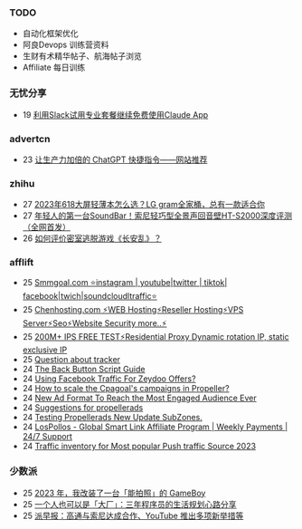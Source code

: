 ### TODO
-  自动化框架优化
-  阿良Devops 训练营资料
-  生财有术精华帖子、航海帖子浏览
-  Affiliate 每日训练

### 无忧分享
<!-- ruyo:START -->
-  19 [利用Slack试用专业套餐继续免费使用Claude App](https://51.ruyo.net/18407.html)<!-- ruyo:END -->

### advertcn
<!-- advertcn:START -->
-  23 [让生产力加倍的 ChatGPT 快捷指令——网站推荐](https://www.advertcn.com/forum.php?mod=viewthread&tid=110928)<!-- advertcn:END -->

### zhihu
<!-- zhihu:START -->
-  27 [2023年618大屏轻薄本怎么选？LG gram全家桶，总有一款适合你](http://zhuanlan.zhihu.com/p/632641888?utm_campaign=rss&utm_medium=rss&utm_source=rss&utm_content=title)
-  27 [年轻人的第一台SoundBar！索尼轻巧型全景声回音壁HT-S2000深度评测（全网首发）](http://zhuanlan.zhihu.com/p/630990296?utm_campaign=rss&utm_medium=rss&utm_source=rss&utm_content=title)
-  26 [如何评价密室逃脱游戏《长安乱》？](http://www.zhihu.com/question/563950552/answer/3045961312?utm_campaign=rss&utm_medium=rss&utm_source=rss&utm_content=title)<!-- zhihu:END -->

### afflift
<!-- afflift:START -->
-  25 [Smmgoal.com ⭐instagram | youtube|twitter | tiktok| facebook|twich|soundcloudltraffic⭐](https://afflift.com/f/threads/smmgoal-com-%E2%AD%90instagram-youtube-twitter-tiktok-facebook-twich-soundcloudltraffic%E2%AD%90.6393/?utm_source=rss&utm_medium=rss)
-  25 [Chenhosting.com ⚡WEB Hosting⚡Reseller Hosting⚡VPS Server⚡Seo⚡Website Security more..⚡](https://afflift.com/f/threads/chenhosting-com-%E2%9A%A1web-hosting%E2%9A%A1reseller-hosting%E2%9A%A1vps-server%E2%9A%A1seo%E2%9A%A1website-security-more-%E2%9A%A1.10653/?utm_source=rss&utm_medium=rss)
-  25 [200M+ IPS FREE TEST⚡Residential Proxy Dynamic rotation IP, static exclusive IP](https://afflift.com/f/threads/200m-ips-free-test%E2%9A%A1residential-proxy-dynamic-rotation-ip-static-exclusive-ip.11129/?utm_source=rss&utm_medium=rss)
-  25 [Question about tracker](https://afflift.com/f/threads/question-about-tracker.11169/?utm_source=rss&utm_medium=rss)
-  24 [The Back Button Script Guide](https://afflift.com/f/threads/the-back-button-script-guide.8283/?utm_source=rss&utm_medium=rss)
-  24 [Using Facebook Traffic For Zeydoo Offers?](https://afflift.com/f/threads/using-facebook-traffic-for-zeydoo-offers.11176/?utm_source=rss&utm_medium=rss)
-  24 [How to scale the Cpagoal&#39;s campaigns in Propeller?](https://afflift.com/f/threads/how-to-scale-the-cpagoals-campaigns-in-propeller.11174/?utm_source=rss&utm_medium=rss)
-  24 [New Ad Format To Reach the Most Engaged Audience Ever](https://afflift.com/f/threads/new-ad-format-to-reach-the-most-engaged-audience-ever.10806/?utm_source=rss&utm_medium=rss)
-  24 [Suggestions for propellerads](https://afflift.com/f/threads/suggestions-for-propellerads.11134/?utm_source=rss&utm_medium=rss)
-  24 [Testing Propellerads New Update SubZones.](https://afflift.com/f/threads/testing-propellerads-new-update-subzones.11175/?utm_source=rss&utm_medium=rss)
-  24 [LosPollos - Global Smart Link Affiliate Program | Weekly Payments | 24/7 Support](https://afflift.com/f/threads/lospollos-global-smart-link-affiliate-program-weekly-payments-24-7-support.1702/?utm_source=rss&utm_medium=rss)
-  24 [Traffic inventory for Most popular Push traffic Source 2023](https://afflift.com/f/threads/traffic-inventory-for-most-popular-push-traffic-source-2023.11024/?utm_source=rss&utm_medium=rss)<!-- afflift:END -->

### 少数派
<!-- sspai:START -->
-  25 [2023 年，我改装了一台「能拍照」的 GameBoy](https://sspai.com/post/80561)
-  25 [一个人也可以是「大厂」：三年程序员的生活规划心路分享](https://sspai.com/post/80509)
-  25 [派早报：高通与索尼达成合作、YouTube 推出多项新举措等](https://sspai.com/post/80558)<!-- sspai:END -->
